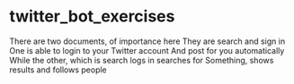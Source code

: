 # twitter_bot_exercises
There are two documents, of importance here
They are search and sign in
One is able to login to your Twitter account
And post for you automatically
While the other, which is search logs in searches for
Something, shows results and follows people
